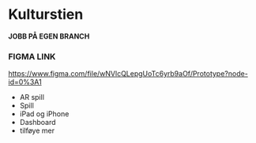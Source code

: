 # Kulturstien


**JOBB PÅ EGEN BRANCH**


### FIGMA LINK ###
https://www.figma.com/file/wNVlcQLepgUoTc6yrb9aOf/Prototype?node-id=0%3A1


- AR spill
- Spill
- iPad og iPhone
- Dashboard
- tilføye mer
